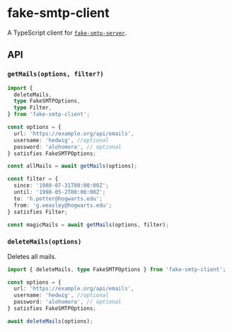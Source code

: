 # fake-smtp-client

A TypeScript client for [`fake-smtp-server`][fake-smtp-server].

[fake-smtp-server]: https://github.com/gessnerfl/fake-smtp-server

## API

### `getMails(options, filter?)`

```ts
import {
  deleteMails,
  type FakeSMTPOptions,
  type Filter,
} from 'fake-smtp-client';

const options = {
  url: 'https://example.org/api/emails',
  username: 'hedwig', //optional
  password: 'alohomora', // optional
} satisfies FakeSMTPOptions;

const allMails = await getMails(options);

const filter = {
  since: '1980-07-31T00:00:00Z';
  until: '1998-05-2T00:00:00Z';
  to: 'h.potter@hogwarts.edu';
  from: 'g.weasley@hogwarts.edu';
} satisfies Filter;

const magicMails = await getMails(options, filter);
```

### `deleteMails(options)`

Deletes all mails.

```ts
import { deleteMails, type FakeSMTPOptions } from 'fake-smtp-client';

const options = {
  url: 'https://example.org/api/emails',
  username: 'hedwig', //optional
  password: 'alohomora', // optional
} satisfies FakeSMTPOptions;

await deleteMails(options);
```
